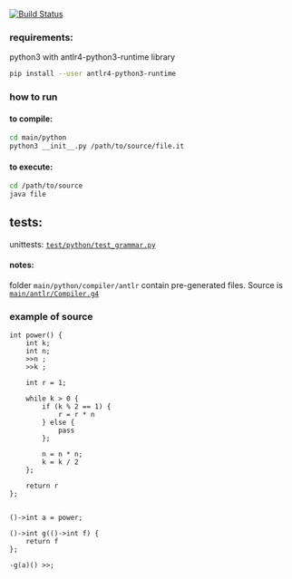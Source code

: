[![Build Status](https://travis-ci.org/itanf-ifmo/course-5-term-10-03-compilers.svg?branch=master)](https://travis-ci.org/itanf-ifmo/course-5-term-10-03-compilers)


### requirements:

python3 with antlr4-python3-runtime library
```bash
pip install --user antlr4-python3-runtime
```

### how to run

#### to compile:
```bash
cd main/python
python3 __init__.py /path/to/source/file.it
```

#### to execute:
```bash
cd /path/to/source
java file
```

## tests:
unittests: [`test/python/test_grammar.py`](test/python/test_grammar.py)


#### notes:
folder `main/python/compiler/antlr` contain pre-generated files. Source is [`main/antlr/Compiler.g4`](main/antlr/Compiler.g4)


### example of source
```
int power() {
    int k;
    int n;
    >>n ;
    >>k ;

    int r = 1;

    while k > 0 {
        if (k % 2 == 1) {
            r = r * n
        } else {
            pass
        };

        n = n * n;
        k = k / 2
    };

    return r
};


()->int a = power;

()->int g(()->int f) {
    return f
};

-g(a)() >>;

```
